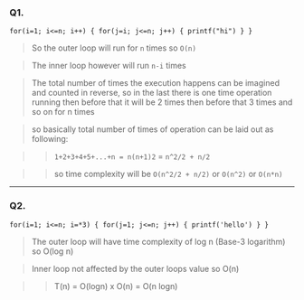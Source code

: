### Q1. 

`for(i=1; i<=n; i++) {
    for(j=i; j<=n; j++) {
        printf("hi")
    }
}`

> So the outer loop will run for `n` times so `O(n)`

> The inner loop however will run `n-i` times

> The total number of times the execution happens can be imagined and counted in reverse, so in the last there is one time operation running then before that it will be 2 times then before that 3 times and so on for n times

> so basically total number of times of operation can be laid out as following:

>>    `1+2+3+4+5+...+n = n(n+1)2` = `n^2/2 + n/2` 

>>    so time complexity will be `O(n^2/2 + n/2)` or `O(n^2)` or `O(n*n)`   

---

### Q2.

`for(i=1; i<=n; i=*3) {
    for(j=1; j<=n; j++) {
        printf('hello')
    }
}`

> The outer loop will have time complexity of log n (Base-3 logarithm) so O(log n)

> Inner loop not affected by the outer loops value so O(n)

>> T(n) = O(logn) x O(n) = O(n logn)
